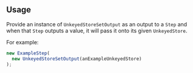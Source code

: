 ## Usage

Provide an instance of `UnkeyedStoreSetOutput` as an output to a `Step` and when
that `Step` outputs a value, it will pass it onto its given `UnkeyedStore`.

For example:

```typescript
new ExampleStep(
  new UnkeyedStoreSetOutput(anExampleUnkeyedStore)
);
```
